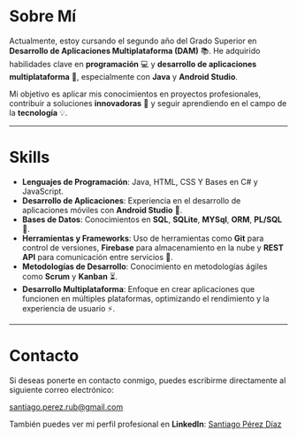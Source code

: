 # Sobre Mí

Actualmente, estoy cursando el segundo año del Grado Superior en **Desarrollo de Aplicaciones Multiplataforma (DAM)** 📚. He adquirido habilidades clave en **programación** 💻 y **desarrollo de aplicaciones multiplataforma** 📱, especialmente con **Java** y **Android Studio**.

Mi objetivo es aplicar mis conocimientos en proyectos profesionales, contribuir a soluciones **innovadoras** 🚀 y seguir aprendiendo en el campo de la **tecnología** 💡.

---

# Skills

- **Lenguajes de Programación**: Java, HTML, CSS Y Bases en C# y JavaScript.
- **Desarrollo de Aplicaciones**: Experiencia en el desarrollo de aplicaciones móviles con **Android Studio** 📱.
- **Bases de Datos**: Conocimientos en **SQL**, **SQLite**, **MYSql**, **ORM**, **PL/SQL** 💾.
- **Herramientas y Frameworks**: Uso de herramientas como **Git** para control de versiones, **Firebase** para almacenamiento en la nube y **REST API** para comunicación entre servicios 🔧.
- **Metodologías de Desarrollo**: Conocimiento en metodologías ágiles como **Scrum** y **Kanban** ⏳.
- **Desarrollo Multiplataforma**: Enfoque en crear aplicaciones que funcionen en múltiples plataformas, optimizando el rendimiento y la experiencia de usuario ⚡.

---

# Contacto

Si deseas ponerte en contacto conmigo, puedes escribirme directamente al siguiente correo electrónico:

[santiago.perez.rub@gmail.com](mailto:santiago.perez.rub@gmail.com)

También puedes ver mi perfil profesional en **LinkedIn**: [Santiago Pérez Díaz](https://www.linkedin.com/in/santiago-p%C3%A9rez-d%C3%ADaz-rub%C3%ADn-730b52277/)
